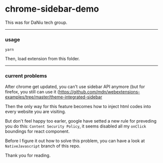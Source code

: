 # chrome-sidebar-demo

This was for DaNiu tech group.

___

### usage
```
yarn 
```

Then, load extension from this folder.

___

### current problems

After chrome get updated, you can't use sidebar API anymore (but for firefox, you still can use it (https://github.com/mdn/webextensions-examples/tree/master/theme-integrated-sidebar

Then the only way for this feature becomes how to inject html codes into every website you are visiting.

But don't feel happy too earler, google have setted a new rule for preveding you do this: `Content Security Policy`, it seems disabled all my `onClick` boundings for react component.

Before I figure it out how to solve this problem, you can have a look at `NativeJavascript` branch of this repo.

Thank you for reading.
